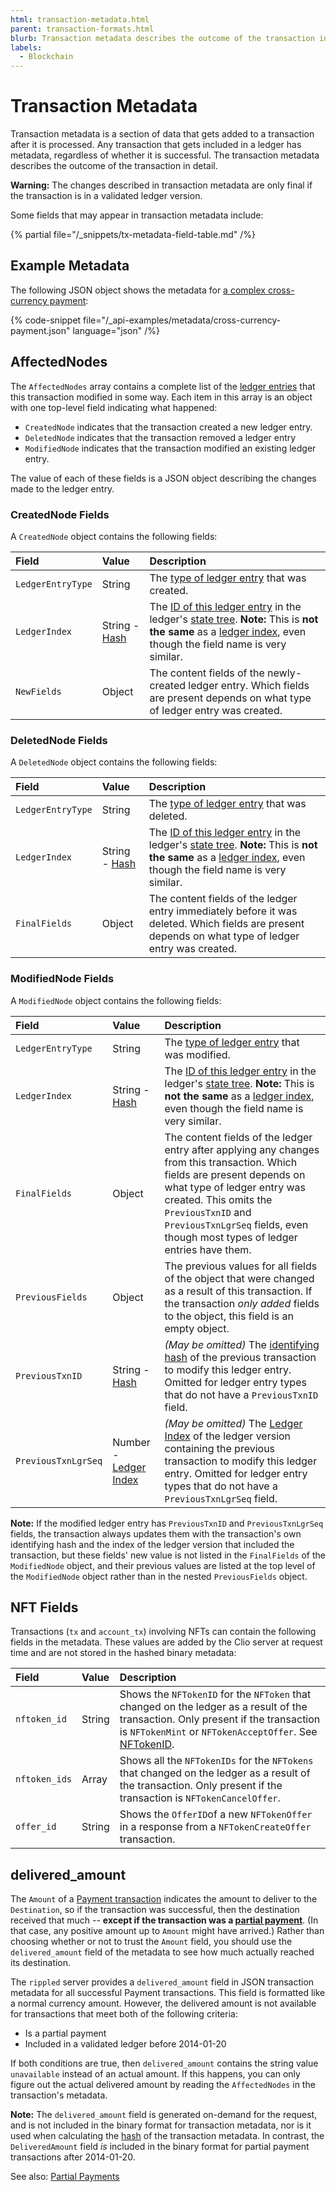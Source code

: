 ```yaml
---
html: transaction-metadata.html
parent: transaction-formats.html
blurb: Transaction metadata describes the outcome of the transaction in detail, regardless of whether the transaction is successful.
labels:
  - Blockchain
---
```

# Transaction Metadata

Transaction metadata is a section of data that gets added to a transaction after it is processed. Any transaction that gets included in a ledger has metadata, regardless of whether it is successful. The transaction metadata describes the outcome of the transaction in detail.

**Warning:** The changes described in transaction metadata are only final if the transaction is in a validated ledger version.

Some fields that may appear in transaction metadata include:

{% partial file="/_snippets/tx-metadata-field-table.md" /%} 

## Example Metadata

The following JSON object shows the metadata for [a complex cross-currency payment](https://livenet.xrpl.org/transactions/8C55AFC2A2AA42B5CE624AEECDB3ACFDD1E5379D4E5BF74A8460C5E97EF8706B):

{% code-snippet file="/_api-examples/metadata/cross-currency-payment.json" language="json" /%}

## AffectedNodes

The `AffectedNodes` array contains a complete list of the [ledger entries](../ledger-data/ledger-entry-types/index.md) that this transaction modified in some way. Each item in this array is an object with one top-level field indicating what happened:

- `CreatedNode` indicates that the transaction created a new ledger entry.
- `DeletedNode` indicates that the transaction removed a ledger entry
- `ModifiedNode` indicates that the transaction modified an existing ledger entry.

The value of each of these fields is a JSON object describing the changes made to the ledger entry.

### CreatedNode Fields

A `CreatedNode` object contains the following fields:

| Field             | Value             | Description                          |
|:------------------|:------------------|:-------------------------------------|
| `LedgerEntryType` | String            | The [type of ledger entry](../ledger-data/ledger-entry-types/index.md) that was created. |
| `LedgerIndex`     | String - [Hash](../data-types/basic-data-types.md#hashes) | The [ID of this ledger entry](../ledger-data/common-fields.md) in the ledger's [state tree](../../../concepts/ledgers/index.md). **Note:** This is **not the same** as a [ledger index](../data-types/basic-data-types.md#ledger-index), even though the field name is very similar. |
| `NewFields`       | Object            | The content fields of the newly-created ledger entry. Which fields are present depends on what type of ledger entry was created. |

### DeletedNode Fields

A `DeletedNode` object contains the following fields:

| Field             | Value             | Description                          |
|:------------------|:------------------|:-------------------------------------|
| `LedgerEntryType` | String            | The [type of ledger entry](../ledger-data/ledger-entry-types/index.md) that was deleted. |
| `LedgerIndex`     | String - [Hash](../data-types/basic-data-types.md#hashes) | The [ID of this ledger entry](../ledger-data/common-fields.md) in the ledger's [state tree](../../../concepts/ledgers/index.md). **Note:** This is **not the same** as a [ledger index](../data-types/basic-data-types.md#ledger-index), even though the field name is very similar. |
| `FinalFields`     | Object            | The content fields of the ledger entry immediately before it was deleted. Which fields are present depends on what type of ledger entry was created. |

### ModifiedNode Fields

A `ModifiedNode` object contains the following fields:

| Field               | Value                     | Description                |
|:--------------------|:--------------------------|:---------------------------|
| `LedgerEntryType`   | String                    | The [type of ledger entry](../ledger-data/ledger-entry-types/index.md) that was modified. |
| `LedgerIndex`       | String - [Hash](../data-types/basic-data-types.md#hashes)         | The [ID of this ledger entry](../ledger-data/common-fields.md) in the ledger's [state tree](../../../concepts/ledgers/index.md). **Note:** This is **not the same** as a [ledger index](../data-types/basic-data-types.md#ledger-index), even though the field name is very similar. |
| `FinalFields`       | Object                    | The content fields of the ledger entry after applying any changes from this transaction. Which fields are present depends on what type of ledger entry was created. This omits the `PreviousTxnID` and `PreviousTxnLgrSeq` fields, even though most types of ledger entries have them. |
| `PreviousFields`    | Object                    | The previous values for all fields of the object that were changed as a result of this transaction. If the transaction _only added_ fields to the object, this field is an empty object. |
| `PreviousTxnID`     | String - [Hash](../data-types/basic-data-types.md#hashes)         | _(May be omitted)_ The [identifying hash](../../../concepts/transactions/index.md#identifying-transactions) of the previous transaction to modify this ledger entry. Omitted for ledger entry types that do not have a `PreviousTxnID` field. |
| `PreviousTxnLgrSeq` | Number - [Ledger Index](../data-types/basic-data-types.md#ledger-index) | _(May be omitted)_  The [Ledger Index](../data-types/basic-data-types.md#ledger-index) of the ledger version containing the previous transaction to modify this ledger entry. Omitted for ledger entry types that do not have a `PreviousTxnLgrSeq` field. |

**Note:** If the modified ledger entry has `PreviousTxnID` and `PreviousTxnLgrSeq` fields, the transaction always updates them with the transaction's own identifying hash and the index of the ledger version that included the transaction, but these fields' new value is not listed in the `FinalFields` of the `ModifiedNode` object, and their previous values are listed at the top level of the `ModifiedNode` object rather than in the nested `PreviousFields` object.

## NFT Fields

Transactions (`tx` and `account_tx`) involving NFTs can contain the following fields in the metadata. These values are added by the Clio server at request time and are not stored in the hashed binary metadata:

| Field               | Value                     | Description                |
|:--------------------|:--------------------------|:---------------------------|
| `nftoken_id`        | String                    | Shows the `NFTokenID` for the `NFToken` that changed on the ledger as a result of the transaction. Only present if the transaction is `NFTokenMint` or `NFTokenAcceptOffer`. See [NFTokenID](../data-types/nftoken.md#nftokenid). |
| `nftoken_ids`       | Array                     | Shows all the `NFTokenIDs` for the `NFTokens` that changed on the ledger as a result of the transaction. Only present if the transaction is `NFTokenCancelOffer`. |
| `offer_id`          | String                    | Shows the `OfferID`of a new `NFTokenOffer` in a response from a `NFTokenCreateOffer` transaction. |

## delivered_amount

The `Amount` of a [Payment transaction](types/payment.md) indicates the amount to deliver to the `Destination`, so if the transaction was successful, then the destination received that much -- **except if the transaction was a [partial payment](../../../concepts/payment-types/partial-payments.md)**. (In that case, any positive amount up to `Amount` might have arrived.) Rather than choosing whether or not to trust the `Amount` field, you should use the `delivered_amount` field of the metadata to see how much actually reached its destination.

The `rippled` server provides a `delivered_amount` field in JSON transaction metadata for all successful Payment transactions. This field is formatted like a normal currency amount. However, the delivered amount is not available for transactions that meet both of the following criteria:

* Is a partial payment
* Included in a validated ledger before 2014-01-20

If both conditions are true, then `delivered_amount` contains the string value `unavailable` instead of an actual amount. If this happens, you can only figure out the actual delivered amount by reading the `AffectedNodes` in the transaction's metadata.

**Note:** The `delivered_amount` field is generated on-demand for the request, and is not included in the binary format for transaction metadata, nor is it used when calculating the [hash](../data-types/basic-data-types.md#hashes) of the transaction metadata. In contrast, the `DeliveredAmount` field _is_ included in the binary format for partial payment transactions after 2014-01-20.

See also: [Partial Payments](../../../concepts/payment-types/partial-payments.md)

<!--{# Spell-check can ignore these field names used in headings #}-->
<!-- SPELLING_IGNORE: affectednodes, creatednode, deletednode, modifiednode, delivered_amount -->
